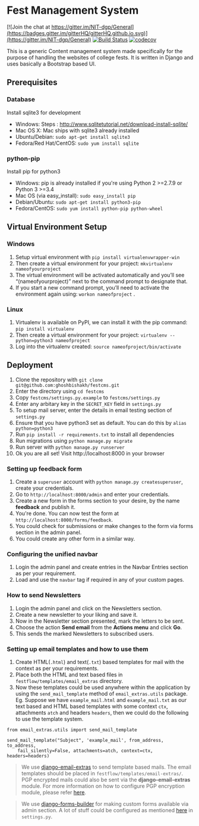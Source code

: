 # Fest Management System

[![Join the chat at https://gitter.im/NIT-dgp/General](https://badges.gitter.im/gitterHQ/gitterHQ.github.io.svg)](https://gitter.im/NIT-dgp/General) [![Build Status](https://travis-ci.org/NIT-dgp/festcms.svg?branch=master)](https://travis-ci.org/NIT-dgp/festcms) [![codecov](https://codecov.io/gh/NIT-dgp/festcms/branch/master/graph/badge.svg)](https://codecov.io/gh/NIT-dgp/festcms)

This is a generic Content management system made specifically for the purpose of handling the websites of college fests. It is written in Django and uses basically a Bootstrap based UI.

## Prerequisites

### Database

Install sqlite3 for development

* Windows: Steps : http://www.sqlitetutorial.net/download-install-sqlite/
* Mac OS X: Mac ships with sqlite3 already installed
* Ubuntu/Debian: `sudo apt-get install sqlite3`
* Fedora/Red Hat/CentOS: `sudo yum install sqlite`

### python-pip

Install pip for python3

* Windows: pip is already installed if you're using Python 2 >=2.7.9 or Python 3 >=3.4
* Mac OS (via easy_install): `sudo easy_install pip`
* Debian/Ubuntu: `sudo apt-get install python3-pip`
* Fedora/CentOS: `sudo yum install python-pip python-wheel`

## Virtual Environment Setup
### Windows
1. Setup virtual environment with `pip install virtualenvwrapper-win`
2. Then create a virtual environment for your project: `mkvirtualenv nameofyourproject`
3. The virtual environment will be activated automatically and you’ll see “(nameofyourproject)” next to the command prompt to designate that. 
4. If you start a new command prompt, you’ll need to activate the environment again using: `workon nameofproject` .

### Linux
1. Virtualenv is available on PyPI, we can install it with the pip command: `pip install virtualenv`
2. Then create a virtual environment for your project: `virtualenv --python=python3 nameofproject`
3. Log into the virtualenv created: `source nameofproject/bin/activate`

## Deployment

1. Clone the repository with `git clone git@github.com:ghoshbishakh/festcms.git`
2. Enter the directory using `cd festcms`
3. Copy `festcms/settings.py.example` to `festcms/settings.py`
4. Enter any arbitary key in the `SECRET_KEY` field in `settings.py`
5. To setup mail server, enter the details in email testing section of `settings.py`
6. Ensure that you have python3 set as default. You can do this by `alias python=python3`
7. Run `pip install -r requirements.txt` to install all dependencies
8. Run migrations using `python manage.py migrate`
9. Run server with `python manage.py runserver`
10. Ok you are all set! Visit http://localhost:8000 in your browser

### Setting up feedback form
1. Create a `superuser` account with `python manage.py createsuperuser`, create your credentials.
2. Go to `http://localhost:8000/admin` and enter your credentials.
3. Create a new form in the forms section to your desire, by the name **feedback** and publish it.
4. You're done. You can now test the form at `http://localhost:8000/forms/feedback`.
5. You could check for submissions or make changes to the form via forms section in the admin panel.
6. You could create any other form in a similar way.

### Configuring the unified navbar
1. Login the admin panel and create entries in the Navbar Entries section as per your requirement.
2. Load and use the `navbar` tag if required in any of your custom pages.

### How to send Newsletters
1. Login the admin panel and click on the Newsletters section.
2. Create a new newsletter to your liking and save it.
3. Now in the Newsletter section presented, mark the letters to be sent.
4. Choose the action **Send email** from the **Actions menu** and click **Go**.
5. This sends the marked Newsletters to subscribed users.

### Setting up email templates and how to use them
1. Create HTML(`.html`) and text(`.txt`) based templates for mail with the context as per your requirements.
2. Place both the HTML and text based files in `festflow/templates/email_extras` directory.
3. Now these templates could be used anywhere within the application by using the `send_mail_template`
method of `email_extras.utils` package.
Eg. Suppose we have `example_mail.html` and `example_mail.txt` as our text based and HTML based templates
with some context `ctx`, attachments `atch` and headers `headers`, then we could do the following to use
the template system.

```
from email_extras.utils import send_mail_template

send_mail_template("Subject", 'example_mail', from_address, to_address,
    fail_silently=False, attachments=atch, context=ctx, headers=headers)
```

> We use [django-email-extras][3] to send template based mails. The email templates should be placed in
> `festflow/templates/email-extras/`.
> PGP encrypted mails could also be sent via the **django-email-extras** module.
> For more information on how to configure PGP encryption module, please refer [here][4].

> We use [django-forms-builder][1] for making custom forms available via admin section.
> A lot of stuff could be configured as mentioned [here][2] in `settings.py`.

[1]:https://github.com/stephenmcd/django-forms-builder
[2]:https://github.com/stephenmcd/django-forms-builder/blob/master/README.rst
[3]:https://github.com/stephenmcd/django-email-extras
[4]:https://github.com/stephenmcd/django-email-extras#configuration
